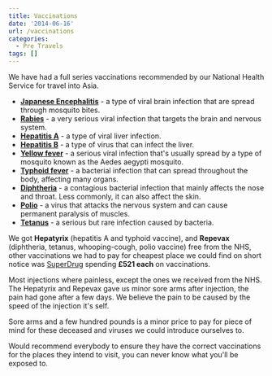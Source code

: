 ```yaml
---
title: Vaccinations
date: '2014-06-16'
url: /vaccinations
categories:
  - Pre Travels
tags: []
---
```


We have had a full series vaccinations recommended by our National Health Service for travel into Asia.

- [**Japanese Encephalitis**](http://www.nhs.uk/conditions/japanese-encephalitis/pages/introduction.aspx) - a type of viral brain infection that are spread through mosquito bites.
- [**Rabies**](http://www.nhs.uk/conditions/rabies/pages/introduction.aspx) - a very serious viral infection that targets the brain and nervous system.
- [**Hepatitis A**](http://www.nhs.uk/conditions/hepatitis-a/pages/introduction.aspx) - a type of viral liver infection.
- [**Hepatitis B**](http://www.nhs.uk/conditions/hepatitis-b/pages/introduction.aspx) - a type of virus that can infect the liver.
- [**Yellow fever**](http://www.nhs.uk/Conditions/Yellow-fever/Pages/Introduction.aspx) - a serious viral infection that's usually spread by a type of mosquito known as the Aedes aegypti mosquito.
- [**Typhoid fever**](http://www.nhs.uk/Conditions/Typhoid-fever/Pages/Introduction.aspx) - a bacterial infection that can spread throughout the body, affecting many organs.
- [**Diphtheria**](http://www.nhs.uk/conditions/Diphtheria/Pages/Introduction.aspx) - a contagious bacterial infection that mainly affects the nose and throat. Less commonly, it can also affect the skin.
- [**Polio**](http://www.nhs.uk/conditions/Polio-and-post-polio-syndrome-/Pages/Introduction.aspx) - a virus that attacks the nervous system and can cause permanent paralysis of muscles.
- [**Tetanus**](http://www.nhs.uk/conditions/Tetanus/Pages/Introduction.aspx) - a serious but rare infection caused by bacteria.

We got **Hepatyrix** (hepatitis A and typhoid vaccine), and **Repevax** (diphtheria, tetanus, whooping-cough, polio vaccine) free from the NHS, other vaccinations we had to pay for cheapest place we could find on short notice was [SuperDrug](https://onlinedoctor.superdrug.com/travel/clinic/manchester.html) spending **£521 each** on vaccinations.

Most injections where painless, except the ones we received from the NHS. The Hepatyrix and Repevax gave us minor sore arms after injection, the pain had gone after a few days. We believe the pain to be caused by the speed of the injection it's self.

Sore arms and a few hundred pounds is a minor price to pay for piece of mind for these deceased and viruses we could introduce ourselves to.

Would recommend everybody to ensure they have the correct vaccinations for the places they intend to visit, you can never know what you'll be exposed to.
